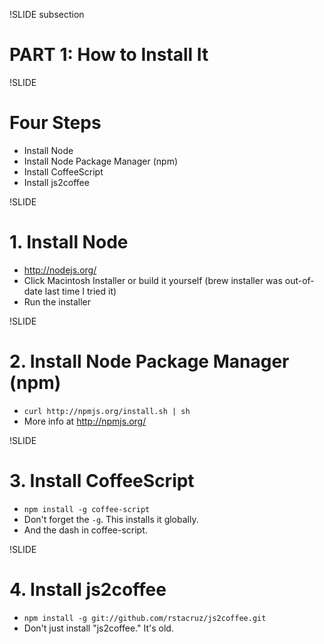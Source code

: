 !SLIDE subsection

# PART 1: How to Install It

!SLIDE

# Four Steps

* Install Node
* Install Node Package Manager (npm)
* Install CoffeeScript
* Install js2coffee

!SLIDE

# 1. Install Node
* http://nodejs.org/
* Click Macintosh Installer or build it yourself (brew installer was out-of-date last time I tried it)
* Run the installer

!SLIDE 

# 2. Install Node Package Manager (npm)
* `curl http://npmjs.org/install.sh | sh`
* More info at http://npmjs.org/

!SLIDE

# 3. Install CoffeeScript
* `npm install -g coffee-script`
* Don't forget the `-g`. This installs it globally.
* And the dash in coffee-script.

!SLIDE 

# 4. Install js2coffee

* `npm install -g git://github.com/rstacruz/js2coffee.git`
* Don't just install "js2coffee." It's old.

